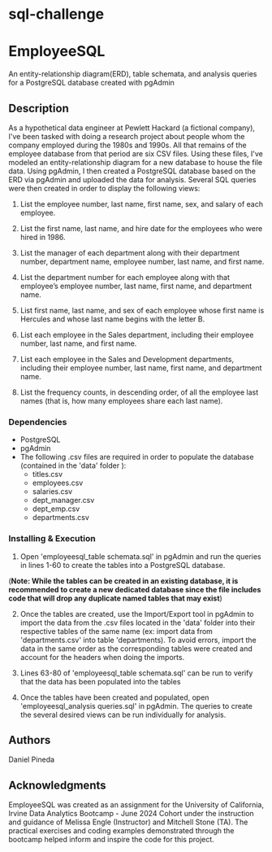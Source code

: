 # sql-challenge
# EmployeeSQL

An entity-relationship diagram(ERD), table schemata, and analysis queries for a PostgreSQL database created with pgAdmin

## Description

As a hypothetical data engineer at Pewlett Hackard (a fictional company), I've been tasked with doing a research project about people whom the company employed during the 1980s and 1990s. All that remains of the employee database from that period are six CSV files.  Using these files, I've modeled an entity-relationship diagram for a new database to house the file data.  Using pgAdmin, I then created a PostgreSQL database based on the ERD via pgAdmin and uploaded the data for analysis.  Several SQL queries were then created in order to display the following views:

1. List the employee number, last name, first name, sex, and salary of each employee.

2. List the first name, last name, and hire date for the employees who were hired in 1986.

3. List the manager of each department along with their department number, department name, employee number, last name, and first name.

4. List the department number for each employee along with that employee’s employee number, last name, first name, and department name.

5. List first name, last name, and sex of each employee whose first name is Hercules and whose last name begins with the letter B.

6. List each employee in the Sales department, including their employee number, last name, and first name.

7. List each employee in the Sales and Development departments, including their employee number, last name, first name, and department name.

8. List the frequency counts, in descending order, of all the employee last names (that is, how many employees share each last name).  


### Dependencies
* PostgreSQL
* pgAdmin
* The following .csv files are required in order to populate the database (contained in the 'data' folder ):
    * titles.csv
    * employees.csv
    * salaries.csv
    * dept_manager.csv
    * dept_emp.csv
    * departments.csv


### Installing & Execution
1. Open 'employeesql_table schemata.sql' in pgAdmin and run the queries in lines 1-60 to create the tables into a PostgreSQL database.

(**Note: While the tables can be created in an existing database, it is recommended to create a new dedicated database since the file includes code that will drop any duplicate named tables that may exist**)

2. Once the tables are created, use the Import/Export tool in pgAdmin to import the data from the .csv files located in the 'data' folder into their respective tables of the same name (ex: import data from 'departments.csv' into table 'departments).  To avoid errors, import the data in the same order as the corresponding tables were created and account for the headers when doing the imports.

3. Lines 63-80 of 'employeesql_table schemata.sql' can be run to verify that the data has been populated into the tables

4. Once the tables have been created and populated, open 'employeesql_analysis queries.sql' in pgAdmin.  The queries to create the several desired views can be run individually for analysis.

## Authors

Daniel Pineda

## Acknowledgments
EmployeeSQL was created as an assignment for the University of California, Irvine Data Analytics Bootcamp - June 2024 Cohort under the instruction and guidance of Melissa Engle (Instructor) and Mitchell Stone (TA).
The practical exercises and coding examples demonstrated through the bootcamp helped inform and inspire the code for this project.